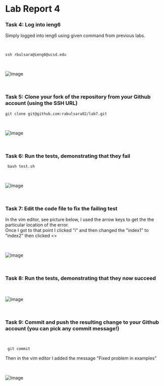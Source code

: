 # Lab Report 4

### Task 4: Log into ieng6
<p> Simply logged into ieng6 using given command from previous labs. </p>

<br>

``` ssh rbulsara@ieng6@ucsd.edu ```

<br>

![Image](https://cdn.discordapp.com/attachments/1002359753957199903/1210393111159635998/Screenshot_2024-02-22_at_4.46.13_PM.png?ex=65ea656d&is=65d7f06d&hm=b2432a9550208bf3bc5417715a72788207a6c6a4b02f75a613e8212213d937eb&)

<br>


### Task 5: Clone your fork of the repository from your Github account (using the SSH URL)

``` git clone git@github.com:rabulsara02/lab7.git ```

<br>

![Image](https://cdn.discordapp.com/attachments/1002359753957199903/1210393164137898014/Screenshot_2024-02-22_at_4.47.35_PM.png?ex=65ea657a&is=65d7f07a&hm=2c568d97df486b3db5df2abe12678e98e8e4295b04c39f8b711fa4075cc6c9aa&)

<br>

### Task 6: Run the tests, demonstrating that they fail

``` bash test.sh```

<br>

![Image](https://cdn.discordapp.com/attachments/1002359753957199903/1210393183557525525/Screenshot_2024-02-22_at_4.48.02_PM.png?ex=65ea657e&is=65d7f07e&hm=926910aa5824045809dc38cb36a31f379fbcf3627913a671231aae648e59d2cb&)

<br>

### Task 7: Edit the code file to fix the failing test

<p> In the vim editor, see picture below, I used the arrow keys to get the the particular location of the error. <br> 
  Once I got to that point I clicked "i" and then changed the "index1" to "index2" then clicked <<escape>>
</p>

<br>

![Image](https://cdn.discordapp.com/attachments/1002359753957199903/1210393183557525525/Screenshot_2024-02-22_at_4.48.02_PM.png?ex=65ea657e&is=65d7f07e&hm=926910aa5824045809dc38cb36a31f379fbcf3627913a671231aae648e59d2cb&)

<br>

### Task 8: Run the tests, demonstrating that they now succeed

<br>

![Image](https://cdn.discordapp.com/attachments/1002359753957199903/1210393232354181220/Screenshot_2024-02-22_at_4.48.54_PM.png?ex=65ea658a&is=65d7f08a&hm=f431ee9206bd4bad7a51c493e93acb7302cf6ca37e508694cc4b24521f3636e3&)

<br>

### Task 9: Commit and push the resulting change to your Github account (you can pick any commit message!) 

<br>

``` git commit```

<p> Then in the vim editor I added the message "Fixed problem in examples"</p>

<br>

![Image](https://cdn.discordapp.com/attachments/1002359753957199903/1210393260682649682/Screenshot_2024-02-22_at_4.49.33_PM.png?ex=65ea6591&is=65d7f091&hm=127ad7a963ed553c7eb7b3c46f9596ed80d65e46f7026cfdaffd228f2c73a0cf&)
